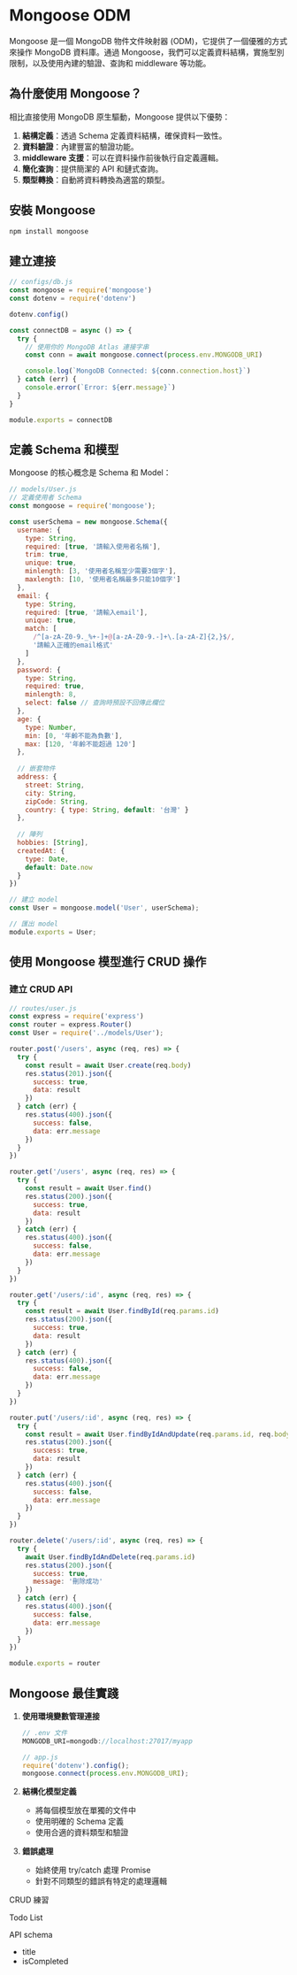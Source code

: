 # Mongoose ODM

Mongoose 是一個 MongoDB 物件文件映射器 (ODM)，它提供了一個優雅的方式來操作 MongoDB 資料庫。通過 Mongoose，我們可以定義資料結構，實施型別限制，以及使用內建的驗證、查詢和 middleware 等功能。

## 為什麼使用 Mongoose？

相比直接使用 MongoDB 原生驅動，Mongoose 提供以下優勢：

1. **結構定義**：透過 Schema 定義資料結構，確保資料一致性。
2. **資料驗證**：內建豐富的驗證功能。
3. **middleware 支援**：可以在資料操作前後執行自定義邏輯。
4. **簡化查詢**：提供簡潔的 API 和鏈式查詢。
5. **類型轉換**：自動將資料轉換為適當的類型。

## 安裝 Mongoose

```bash
npm install mongoose
```

## 建立連接

```javascript
// configs/db.js
const mongoose = require('mongoose')
const dotenv = require('dotenv')

dotenv.config()

const connectDB = async () => {
  try {
    // 使用你的 MongoDB Atlas 連接字串
    const conn = await mongoose.connect(process.env.MONGODB_URI)

    console.log(`MongoDB Connected: ${conn.connection.host}`)
  } catch (err) {
    console.error(`Error: ${err.message}`)
  }
}

module.exports = connectDB
```

## 定義 Schema 和模型

Mongoose 的核心概念是 Schema 和 Model：

```javascript
// models/User.js
// 定義使用者 Schema
const mongoose = require('mongoose');

const userSchema = new mongoose.Schema({
  username: {
    type: String,
    required: [true, '請輸入使用者名稱'],
    trim: true,
    unique: true,
    minlength: [3, '使用者名稱至少需要3個字'],
    maxlength: [10, '使用者名稱最多只能10個字']
  },
  email: {
    type: String,
    required: [true, '請輸入email'],
    unique: true,
    match: [
      /^[a-zA-Z0-9._%+-]+@[a-zA-Z0-9.-]+\.[a-zA-Z]{2,}$/,
      '請輸入正確的email格式'
    ]
  },
  password: {
    type: String,
    required: true,
    minlength: 8,
    select: false // 查詢時預設不回傳此欄位
  },
  age: {
    type: Number,
    min: [0, '年齡不能為負數'],
    max: [120, '年齡不能超過 120']
  },
  
  // 嵌套物件
  address: {
    street: String,
    city: String,
    zipCode: String,
    country: { type: String, default: '台灣' }
  },
  
  // 陣列
  hobbies: [String],
  createdAt: {
    type: Date,
    default: Date.now
  }
})

// 建立 model
const User = mongoose.model('User', userSchema);

// 匯出 model
module.exports = User;
```

## 使用 Mongoose 模型進行 CRUD 操作

### 建立 CRUD API

```javascript
// routes/user.js
const express = require('express')
const router = express.Router()
const User = require('../models/User');

router.post('/users', async (req, res) => {
  try {
    const result = await User.create(req.body)
    res.status(201).json({
      success: true,
      data: result
    })
  } catch (err) {
    res.status(400).json({
      success: false,
      data: err.message
    })
  }
})

router.get('/users', async (req, res) => {
  try {
    const result = await User.find()
    res.status(200).json({
      success: true,
      data: result
    })
  } catch (err) {
    res.status(400).json({
      success: false,
      data: err.message
    })
  }
})

router.get('/users/:id', async (req, res) => {
  try {
    const result = await User.findById(req.params.id)
    res.status(200).json({
      success: true,
      data: result
    })
  } catch (err) {
    res.status(400).json({
      success: false, 
      data: err.message
    })
  }
})

router.put('/users/:id', async (req, res) => {
  try {
    const result = await User.findByIdAndUpdate(req.params.id, req.body, { new: true })
    res.status(200).json({
      success: true,
      data: result
    })
  } catch (err) {
    res.status(400).json({
      success: false,
      data: err.message
    })
  }
})

router.delete('/users/:id', async (req, res) => {
  try {
    await User.findByIdAndDelete(req.params.id)
    res.status(200).json({
      success: true,
      message: '刪除成功'
    })
  } catch (err) {
    res.status(400).json({
      success: false,
      data: err.message
    })
  }
})

module.exports = router
```

## Mongoose 最佳實踐

1. **使用環境變數管理連接**
   ```javascript
   // .env 文件
   MONGODB_URI=mongodb://localhost:27017/myapp
   
   // app.js
   require('dotenv').config();
   mongoose.connect(process.env.MONGODB_URI);
   ```

2. **結構化模型定義**
   - 將每個模型放在單獨的文件中
   - 使用明確的 Schema 定義
   - 使用合適的資料類型和驗證

3. **錯誤處理**
   - 始終使用 try/catch 處理 Promise
   - 針對不同類型的錯誤有特定的處理邏輯


CRUD 練習

Todo List

API schema
- title
- isCompleted
